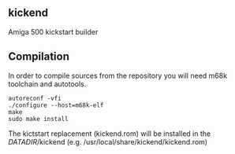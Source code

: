 kickend
-------

Amiga 500 kickstart builder


Compilation
-----------

In order to compile sources from the repository you will need m68k toolchain and autotools.
```
autoreconf -vfi
./configure --host=m68k-elf
make
sudo make install
```
The kictstart replacement (kickend.rom) will be installed in the _DATADIR_/kickend (e.g. /usr/local/share/kickend/kickend.rom)

